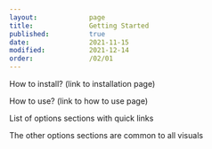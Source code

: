 ```yaml
---
layout:             page
title:              Getting Started
published:          true
date:               2021-11-15
modified:           2021-12-14
order:              /02/01
---
```

<todo>How to install? (link to installation page)</todo>

<todo>How to use? (link to how to use page)</todo>

<todo>List of options sections with quick links</todo>

<todo>The other options sections are common to all visuals</todo>